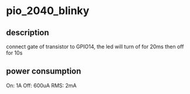 # pio_2040_blinky
## description
connect gate of transistor to GPIO14, the led will turn of for 20ms then off for 10s
## power consumption
On: 1A
Off: 600uA
RMS: 2mA
